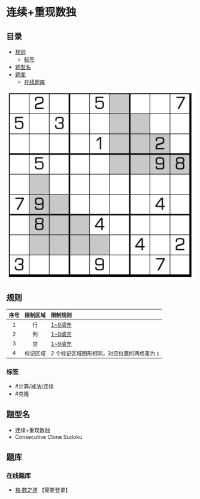 # 连续+重现数独
<!-- START doctoc generated TOC please keep comment here to allow auto update -->
<!-- DON'T EDIT THIS SECTION, INSTEAD RE-RUN doctoc TO UPDATE -->
## 目录

- [规则](#%E8%A7%84%E5%88%99)
  - [标签](#%E6%A0%87%E7%AD%BE)
- [题型名](#%E9%A2%98%E5%9E%8B%E5%90%8D)
- [题库](#%E9%A2%98%E5%BA%93)
  - [在线题库](#%E5%9C%A8%E7%BA%BF%E9%A2%98%E5%BA%93)

<!-- END doctoc generated TOC please keep comment here to allow auto update -->

![题](../../../images/sudoku/连续+重现数独.png)

## 规则

| 序号  | 限制区域 | 限制规则                      |
|:---:|:----:|:--------------------------|
|  1  |  行   | [1~9填充]                   |
|  2  |  列   | [1~9填充]                   |
|  3  |  宫   | [1~9填充]                   |
|  4  | 标记区域 | 2 个标记区域图形相同，对应位置的两格差为 `1` |

### 标签

- #计算/减法/连续
- #克隆

## 题型名

- 连续+重现数独
- Consecutive Clone Sudoku

## 题库

### 在线题库

- [独·数之道](http://www.sudokufans.org.cn/lx/game.index.php?type=rp) 【需要登录】

[1~9填充]: ../../../rules.md#1to9填充
